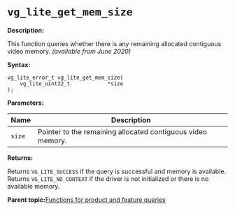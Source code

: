 # `vg_lite_get_mem_size`

**Description:**

This function queries whether there is any remaining allocated contiguous video memory. *\(available from June 2020\)*

**Syntax:**

```
vg_lite_error_t vg_lite_get_mem_size(
    vg_lite_uint32_t            *size
);

```

**Parameters:**

|Name|Description|
|----|-----------|
|`size`|Pointer to the remaining allocated contiguous video memory.|

**Returns:**

Returns `VG_LITE_SUCCESS` if the query is successful and memory is available. Returns `VG_LITE_NO_CONTEXT` if the driver is not initialized or there is no available memory.



**Parent topic:**[Functions for product and feature queries](../topics/functions_for_product_and_feature_queries.md)

